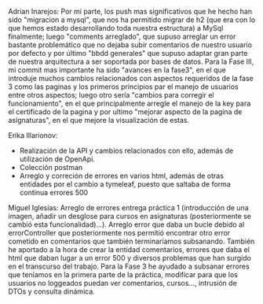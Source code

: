 Adrian Inarejos: 
Por mi parte, los push mas significativos que he hecho han sido "migracion a mysql", que nos ha permitido migrar de h2 (que era con lo que hemos estado desarrollando toda nuestra estructura) a MySql finalmente; luego "comments arreglado", que supuso arreglar un error bastante problemático que no dejaba subir comentarios de nuestro usuario por defecto y por último "bbdd generales" que supuso adaptar gran parte de nuestra arquitectura a ser soportada por bases de datos. 
Para la Fase III, mi commit mas importante ha sido "avances en la fase3", en el que introduje muchos cambios relacionados con aspectos requeridos de la fase 3 como las paginas y los primeros principios par el manejo de usuarios entre otros aspectos; luego otro sería "cambios para corregir el funcionamiento", en el que principalmente arregle el manejo de la key para el certificado de la pagina y por ultimo "mejorar aspecto de la pagina de asignaturas", en el que mejore la visualización de estas. 




Erika Illarionov:
- Realización de la API y cambios relacionados con ello, además de utilización de OpenApi.
- Colección postman
- Arreglo y correción de errores en varios html, además de otras entidades por el cambio a tymeleaf, puesto que saltaba de forma continua errores 500

Miguel Iglesias:
Arreglo de errores entrega práctica 1 (introducción de una imagen, añadir un desglose para cursos en asignaturas (posteriormente se cambió esta funcionalidad)...). Arreglo error que daba un bucle debido al errorController que posteriormente nos permitió encontrar otro error cometido en comentarios que también terminaríamos subsanando. También he aportado a la hora de crear la entidad comentarios, errores que daba el html que daban lugar a un error 500 y diversos problemas que han surgido en el transcurso del trabajo.
Para la Fase 3 he ayudado a subsanar errores que teníamos en la primera parte de la práctica, modificar para que los usuarios no loggeados puedan ver comentarios, cursos..., intrusión de DTOs y consulta dinámica.